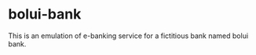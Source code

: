 bolui-bank
==========

This is an emulation of e-banking service for a fictitious bank named bolui bank.
